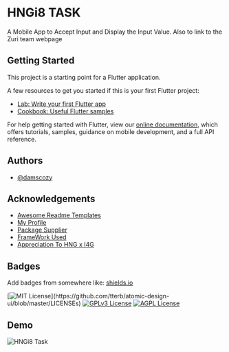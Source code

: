 
# HNGi8 TASK

A Mobile App to Accept Input and Display the Input Value. Also to link to the Zuri team webpage

## Getting Started

This project is a starting point for a Flutter application.

A few resources to get you started if this is your first Flutter project:

- [Lab: Write your first Flutter app](https://flutter.dev/docs/get-started/codelab)
- [Cookbook: Useful Flutter samples](https://flutter.dev/docs/cookbook)

For help getting started with Flutter, view our
[online documentation](https://flutter.dev/docs), which offers tutorials,
samples, guidance on mobile development, and a full API reference.

## Authors

- [@damscozy](https://www.github.com/damscozy)

  
## Acknowledgements

 - [Awesome Readme Templates](https://awesomeopensource.com/project/elangosundar/awesome-README-templates)
 - [My Profile](https://github.com/damscozy)
 - [Package Supplier](https://pub.dev)
 - [FrameWork Used](https://flutter.io)
- [Appreciation To HNG x I4G](https://internship.zuri.team)
  
## Badges

Add badges from somewhere like: [shields.io](https://shields.io/)

[![MIT License](https://img.shields.io/apm/l/atomic-design-ui.svg?)](https://github.com/tterb/atomic-design-ui/blob/master/LICENSEs)
[![GPLv3 License](https://img.shields.io/badge/License-GPL%20v3-yellow.svg)](https://opensource.org/licenses/)
[![AGPL License](https://img.shields.io/badge/license-AGPL-blue.svg)](http://www.gnu.org/licenses/agpl-3.0)

  
## Demo

![HNGi8 Task](https://media.giphy.com/media/vlAOmVxUJ0Spjvw7ff/giphy.gif?cid=790b76112c1146cdfad28e0f6edd581ee9131d47c04d3049&rid=giphy.gif&ct=g)

  